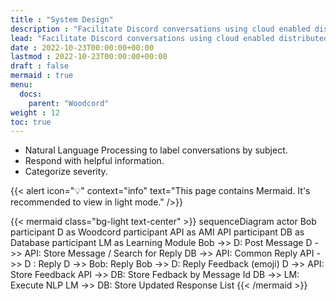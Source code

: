 ```yaml
---
title : "System Design"
description : "Facilitate Discord conversations using cloud enabled distributed architecture."
lead: "Facilitate Discord conversations using cloud enabled distributed architecture."
date : 2022-10-23T00:00:00+00:00
lastmod : 2022-10-23T00:00:00+00:00
draft : false
mermaid : true
menu:
  docs:
    parent: "Woodcord"
weight : 12
toc: true
---
```


- Natural Language Processing to label conversations by subject.
- Respond with helpful information.
- Categorize severity.

{{< alert icon="💡" context="info" text="This page contains Mermaid. It's recommended to view in light mode." />}}

{{< mermaid class="bg-light text-center" >}}
sequenceDiagram
    actor Bob
    participant D as Woodcord
    participant API as AMI API
    participant DB as Database
    participant LM as Learning Module
    Bob ->> D: Post Message
    D ->> API: Store Message / Search for Reply
    DB ->> API: Common Reply
    API ->> D : Reply 
    D ->> Bob: Reply
    Bob ->> D: Reply Feedback (emoji)
    D ->> API: Store Feedback
    API ->> DB: Store Fedback by Message Id
    DB ->> LM: Execute NLP
    LM ->> DB: Store Updated Response List
{{< /mermaid >}}
